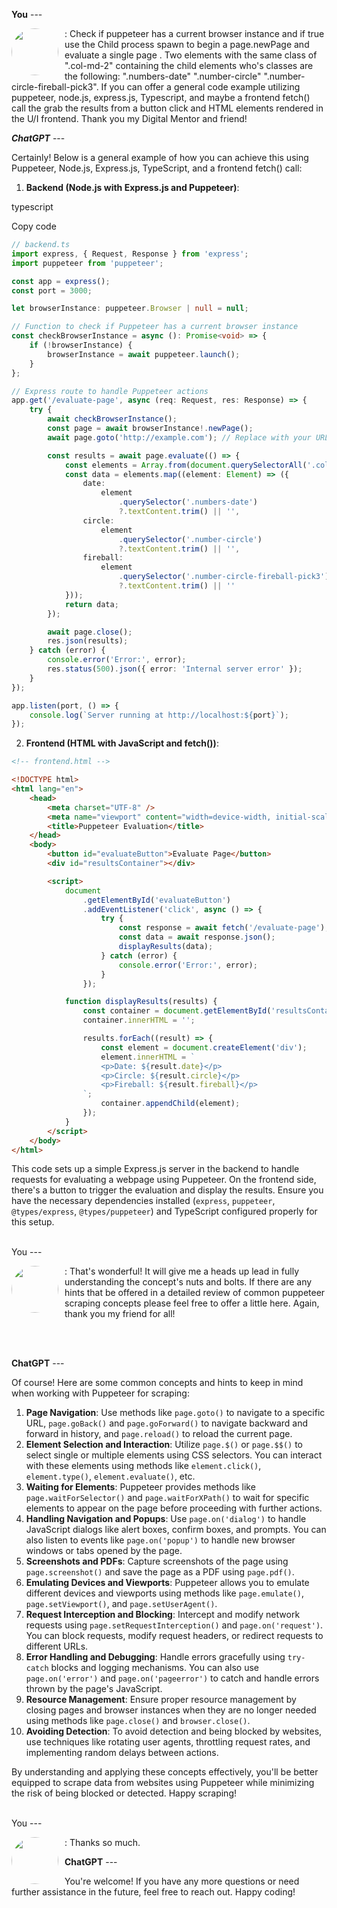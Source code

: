 **You** ---

<img src="https://s.gravatar.com/avatar/8919c21a69fc2528689eb1832c8ed37f?s=480&r=pg&d=https%3A%2F%2Fcdn.auth0.com%2Favatars%2Fwe.png" style="border-radius: 50%; float: left; margin-right: 10px; width: 75px;" />

: Check if puppeteer has a current browser instance and if true use the Child process spawn to begin a page.newPage and evaluate a single page . Two elements with the same class of ".col-md-2" containing the child elements who's classes are the following: ".numbers-date" ".number-circle" ".number-circle-fireball-pick3". If you can offer a general code example utilizing puppeteer, node.js, express.js, Typescript, and maybe a frontend fetch() call the grab the results from a button click and HTML elements rendered in the U/I frontend. Thank you my Digital Mentor and friend!

**_ChatGPT_** ---

Certainly! Below is a general example of how you can achieve this using Puppeteer, Node.js, Express.js, TypeScript, and a frontend fetch() call:

1. **Backend (Node.js with Express.js and Puppeteer)**:

typescript

Copy code

```typescript
// backend.ts
import express, { Request, Response } from 'express';
import puppeteer from 'puppeteer';

const app = express();
const port = 3000;

let browserInstance: puppeteer.Browser | null = null;

// Function to check if Puppeteer has a current browser instance
const checkBrowserInstance = async (): Promise<void> => {
	if (!browserInstance) {
		browserInstance = await puppeteer.launch();
	}
};

// Express route to handle Puppeteer actions
app.get('/evaluate-page', async (req: Request, res: Response) => {
	try {
		await checkBrowserInstance();
		const page = await browserInstance!.newPage();
		await page.goto('http://example.com'); // Replace with your URL

		const results = await page.evaluate(() => {
			const elements = Array.from(document.querySelectorAll('.col-md-2'));
			const data = elements.map((element: Element) => ({
				date:
					element
						.querySelector('.numbers-date')
						?.textContent.trim() || '',
				circle:
					element
						.querySelector('.number-circle')
						?.textContent.trim() || '',
				fireball:
					element
						.querySelector('.number-circle-fireball-pick3')
						?.textContent.trim() || ''
			}));
			return data;
		});

		await page.close();
		res.json(results);
	} catch (error) {
		console.error('Error:', error);
		res.status(500).json({ error: 'Internal server error' });
	}
});

app.listen(port, () => {
	console.log(`Server running at http://localhost:${port}`);
});
```

2. **Frontend (HTML with JavaScript and fetch())**:

```html
<!-- frontend.html -->

<!DOCTYPE html>
<html lang="en">
	<head>
		<meta charset="UTF-8" />
		<meta name="viewport" content="width=device-width, initial-scale=1.0" />
		<title>Puppeteer Evaluation</title>
	</head>
	<body>
		<button id="evaluateButton">Evaluate Page</button>
		<div id="resultsContainer"></div>

		<script>
			document
				.getElementById('evaluateButton')
				.addEventListener('click', async () => {
					try {
						const response = await fetch('/evaluate-page');
						const data = await response.json();
						displayResults(data);
					} catch (error) {
						console.error('Error:', error);
					}
				});

			function displayResults(results) {
				const container = document.getElementById('resultsContainer');
				container.innerHTML = '';

				results.forEach((result) => {
					const element = document.createElement('div');
					element.innerHTML = `
                    <p>Date: ${result.date}</p>
                    <p>Circle: ${result.circle}</p>
                    <p>Fireball: ${result.fireball}</p>
                `;
					container.appendChild(element);
				});
			}
		</script>
	</body>
</html>
```

This code sets up a simple Express.js server in the backend to handle requests for evaluating a webpage using Puppeteer. On the frontend side, there's a button to trigger the evaluation and display the results. Ensure you have the necessary dependencies installed (`express`, `puppeteer`, `@types/express`, `@types/puppeteer`) and TypeScript configured properly for this setup.
<br />
<br />

You ---

<img src="https://s.gravatar.com/avatar/8919c21a69fc2528689eb1832c8ed37f?s=480&r=pg&d=https%3A%2F%2Fcdn.auth0.com%2Favatars%2Fwe.png" style="border-radius: 50%; float: left; margin-right: 10px; width: 75px;" />

: That's wonderful! It will give me a heads up lead in fully understanding the concept's nuts and bolts. If there are any hints that be offered in a detailed review of common puppeteer scraping concepts please feel free to offer a little here. Again, thank you my friend for all!

<br />
<br />

**ChatGPT** ---

Of course! Here are some common concepts and hints to keep in mind when working with Puppeteer for scraping:

1. **Page Navigation**: Use methods like `page.goto()` to navigate to a specific URL, `page.goBack()` and `page.goForward()` to navigate backward and forward in history, and `page.reload()` to reload the current page.
2. **Element Selection and Interaction**: Utilize `page.$()` or `page.$$()` to select single or multiple elements using CSS selectors. You can interact with these elements using methods like `element.click()`, `element.type()`, `element.evaluate()`, etc.
3. **Waiting for Elements**: Puppeteer provides methods like `page.waitForSelector()` and `page.waitForXPath()` to wait for specific elements to appear on the page before proceeding with further actions.
4. **Handling Navigation and Popups**: Use `page.on('dialog')` to handle JavaScript dialogs like alert boxes, confirm boxes, and prompts. You can also listen to events like `page.on('popup')` to handle new browser windows or tabs opened by the page.
5. **Screenshots and PDFs**: Capture screenshots of the page using `page.screenshot()` and save the page as a PDF using `page.pdf()`.
6. **Emulating Devices and Viewports**: Puppeteer allows you to emulate different devices and viewports using methods like `page.emulate()`, `page.setViewport()`, and `page.setUserAgent()`.
7. **Request Interception and Blocking**: Intercept and modify network requests using `page.setRequestInterception()` and `page.on('request')`. You can block requests, modify request headers, or redirect requests to different URLs.
8. **Error Handling and Debugging**: Handle errors gracefully using `try-catch` blocks and logging mechanisms. You can also use `page.on('error')` and `page.on('pageerror')` to catch and handle errors thrown by the page's JavaScript.
9. **Resource Management**: Ensure proper resource management by closing pages and browser instances when they are no longer needed using methods like `page.close()` and `browser.close()`.
10. **Avoiding Detection**: To avoid detection and being blocked by websites, use techniques like rotating user agents, throttling request rates, and implementing random delays between actions.

By understanding and applying these concepts effectively, you'll be better equipped to scrape data from websites using Puppeteer while minimizing the risk of being blocked or detected. Happy scraping!
<br />
<br />

You ---

<img src="https://s.gravatar.com/avatar/8919c21a69fc2528689eb1832c8ed37f?s=480&r=pg&d=https%3A%2F%2Fcdn.auth0.com%2Favatars%2Fwe.png" style="border-radius: 50%; float: left; margin-right: 10px; width: 75px;" />

: Thanks so much.

**ChatGPT** ---

You're welcome! If you have any more questions or need further assistance in the future, feel free to reach out. Happy coding!
